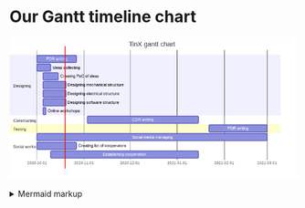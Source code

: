 # Our Gantt timeline chart

<!--

        WHAT IS MERMAID
This is something simmilar to Makrdown, offering some nice graphs and charts written in plain text

        HOW TO EDIT THIS FILE 
Below (in code block with mermaid) is mermaid-style Gantt chart (written in text).
Our GitHub action generates .png file and puts it above the code block - so you can edit the text, and the image will update after few minutes.
Below are some commets that indicate where action generates stuff - usually you should not touch such places - but in this case,
you are free to edit stuf in mermaid code block.

        HOW TO WRITE MERMAID GANTT
Here is the Gantt section of Mermaid documentation: https://mermaid-js.github.io/mermaid/diagrams-and-syntax-and-examples/gantt.html
Here is the live mermaid editor: https://mermaid-js.github.io/mermaid-live-editor/
Generally, stick to the format where you just write begin and end date
-->

<!-- generated by mermaid compile action - START -->
![~mermaid diagram 1~](/output/gantt-chart-md-1.png)
<details>
  <summary>Mermaid markup</summary>

```mermaid
gantt
    title TinX gantt chart
    dateFormat  YYYY-MM-DD
    
    section Designing
    PDR writing : 2020-10-01, 2020-10-27
    Ideas collecting : 2020-10-01, 2020-10-10
    Creating PoC of ideas : 2020-10-05, 2020-10-15
    Online workshops : 2020-10-05, 2020-10-07
    Designing mechanical structure : 2020-10-05, 2020-10-20
    Designing electrical structure : 2020-10-05, 2020-10-20
    Designing software structure : 2020-10-05, 2020-10-20
    
    section Constructing
    CDR writing : 2020-11-03, 2021-01-15
    Materials tests : 2020-11-03, 2020-12-03
    Final budget estimation : 2020-11-25, 2020-12-03
    CanSat building : 2020-11-25, 2021-01-10
    
    section Testing 
    FDR writing : 2021-01-22, 2021-03-01
    Software tests : 2021-01-22, 2021-02-22
    Recovery system tests : 2021-01-30, 2021-02-10
    Mechanical tests : 2021-02-05, 2021-02-20
    
    section Social works
    Social media managing : 2020-10-01, 2021-03-01
    Creating list of cooperators : 2020-10-01, 2020-10-27
    Establishing cooperation : 2020-10-10, 2021-01-15
    
```

</details>
<!-- generated by mermaid compile action - END -->
